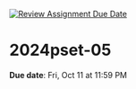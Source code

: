 [![Review Assignment Due Date](https://classroom.github.com/assets/deadline-readme-button-22041afd0340ce965d47ae6ef1cefeee28c7c493a6346c4f15d667ab976d596c.svg)](https://classroom.github.com/a/lS8OKm37)
# 2024pset-05

**Due date**: Fri, Oct 11 at 11:59 PM

